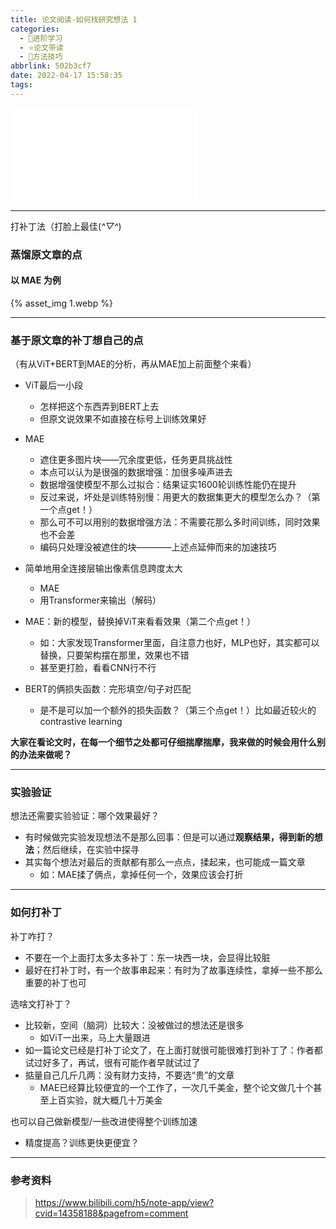```yaml
---
title: 论文阅读-如何找研究想法 1
categories:
  - 🌙进阶学习
  - ⭐论文带读
  - 💫方法技巧
abbrlink: 502b3cf7
date: 2022-04-17 15:58:35
tags:
---
```


<iframe src="//player.bilibili.com/player.html?aid=592148502&bvid=BV1qq4y1z7F2&cid=457987672&page=1" scrolling="no" border="0" frameborder="no" framespacing="0" allowfullscreen="true"> </iframe>

<!--more-->

***

打补丁法（打脸上最佳(*^▽^*)

### 蒸馏原文章的点

#### 以 MAE 为例

{% asset_img 1.webp %}

***

### 基于原文章的补丁想自己的点

（有从ViT+BERT到MAE的分析，再从MAE加上前面整个来看）

- ViT最后一小段
    - 怎样把这个东西弄到BERT上去
    - 但原文说效果不如直接在标号上训练效果好

- MAE
    - 遮住更多图片块——冗余度更低，任务更具挑战性
    - 本点可以认为是很强的数据增强：加很多噪声进去
    - 数据增强使模型不那么过拟合：结果证实1600轮训练性能仍在提升
    - 反过来说，坏处是训练特别慢：用更大的数据集更大的模型怎么办？（第一个点get！）
    - 那么可不可以用别的数据增强方法：不需要花那么多时间训练，同时效果也不会差
    - 编码只处理没被遮住的块————上述点延伸而来的加速技巧

- 简单地用全连接层输出像素信息跨度太大
    - MAE
    - 用Transformer来输出（解码）

- MAE：新的模型，替换掉ViT来看看效果（第二个点get！）
    - 如：大家发现Transformer里面，自注意力也好，MLP也好，其实都可以替换，只要架构摆在那里，效果也不错
    - 甚至更打脸，看看CNN行不行

- BERT的俩损失函数：完形填空/句子对匹配
    - 是不是可以加一个额外的损失函数？（第三个点get！）比如最近较火的contrastive learning

**大家在看论文时，在每一个细节之处都可仔细揣摩揣摩，我来做的时候会用什么别的办法来做呢？**

***

### 实验验证

想法还需要实验验证：哪个效果最好？
- 有时候做完实验发现想法不是那么回事：但是可以通过**观察结果，得到新的想法**；然后继续，在实验中探寻
- 其实每个想法对最后的贡献都有那么一点点，揉起来，也可能成一篇文章
    - 如：MAE揉了俩点，拿掉任何一个，效果应该会打折

***

### 如何打补丁

补丁咋打？
- 不要在一个上面打太多太多补丁：东一块西一块，会显得比较脏
- 最好在打补丁时，有一个故事串起来：有时为了故事连续性，拿掉一些不那么重要的补丁也可

选啥文打补丁？
- 比较新，空间（脑洞）比较大：没被做过的想法还是很多
    - 如ViT一出来，马上大量跟进
- 如一篇论文已经是打补丁论文了，在上面打就很可能很难打到补丁了：作者都试过好多了，再试，很有可能作者早就试过了
- 掂量自己几斤几两：没有财力支持，不要选“贵”的文章
    - MAE已经算比较便宜的一个工作了，一次几千美金，整个论文做几十个甚至上百实验，就大概几十万美金

也可以自己做新模型/一些改进使得整个训练加速
- 精度提高？训练更快更便宜？

***

### 参考资料

> <https://www.bilibili.com/h5/note-app/view?cvid=14358188&pagefrom=comment>
